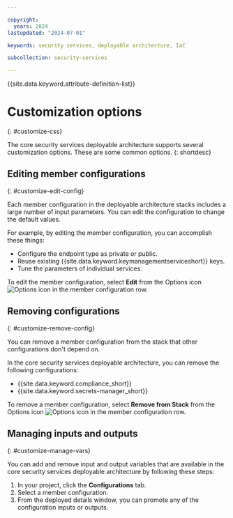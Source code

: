```yaml
---

copyright:
  years: 2024
lastupdated: "2024-07-01"

keywords: security services, deployable architecture, IaC

subcollection: security-services

---
```


{{site.data.keyword.attribute-definition-list}}

# Customization options
{: #customize-css}

The core security services deployable architecture supports several customization options. These are some common options.
{: shortdesc}

## Editing member configurations
{: #customize-edit-config}

Each member configuration in the deployable architecture stacks includes a large number of input parameters. You can edit the configuration to change the default values.

For example, by editing the member configuration, you can accomplish these things:

- Configure the endpoint type as private or public.
- Reuse existing {{site.data.keyword.keymanagementserviceshort}} keys.
- Tune the parameters of individual services.

To edit the member configuration, select **Edit** from the Options icon ![Options icon](../icons/action-menu-icon.svg "Options") in the member configuration row.

## Removing configurations
{: #customize-remove-config}

You can remove a member configuration from the stack that other configurations don't depend on.

In the core security services deployable architecture, you can remove the following configurations:

- {{site.data.keyword.compliance_short}}
- {{site.data.keyword.secrets-manager_short}}

To remove a member configuration, select **Remove from Stack** from the Options icon ![Options icon](../icons/action-menu-icon.svg "Options") in the member configuration row.

## Managing inputs and outputs
{: #customize-manage-vars}

You can add and remove input and output variables that are available in the core security services deployable architecture by following these steps:

1.  In your project, click the **Configurations** tab.
1.  Select a member configuration.
1.  From the deployed details window, you can promote any of the configuration inputs or outputs.
